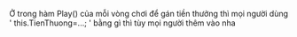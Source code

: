 Ở trong hàm Play() của mỗi vòng chơi để gán tiền thưởng thì mọi người dùng ' this.TienThuong=...; '  bằng gì thì tùy mọi người thêm vào nha 
